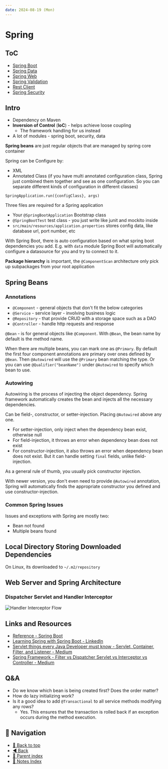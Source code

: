 ```yaml
---
date: 2024-08-19 (Mon)
---
```


# Spring

## ToC

- [Spring Boot](spring-boot.md)
- [Spring Data](spring-data.md)
- [Spring Web](spring-web.md)
- [Spring Validation](spring-validation.md)
- [Rest Client](rest-client.md)
- [Spring Security](spring-security.md)

## Intro

- Dependency on Maven
- **Inversion of Control** (**IoC**) - helps achieve loose coupling
  - The framework handling for us instead
- A lot of modules - spring boot, security, data

**Spring beans** are just regular objects that are managed by spring core
container

Spring can be Configure by:

- XML
- Annotated Class (if you have multi annotated configuration class, Spring just
  combined them together and see as one configuration. So you can separate
  different kinds of configuration in different classes)

`SpringApplication.run({configClass}, args)`

Three files are required for a Spring application

- Your `@SpringBootApplication` Bootstrap class
- `@SpringBootTest` test class - you just write like junit and mockito inside
- `src/main/resources/application.properties` stores config data, like database
  url, port number, etc

With Spring Boot, there is auto configuration based on what spring boot
dependencies you add. E.g. with `data` module Spring Boot will automatically
configure a datasource for you and try to connect to it.

**Package hierarchy** is important, the `@ComponentScan` architecture only pick
up subpackages from your root application

## Spring Beans

### Annotations

- `@Component` - general objects that don't fit the below categories
- `@Service` - service layer - involving business logic
- `@Repository` - that provide CRUD with a storage space such as a DAO
- `@Controller` - handle http requests and response

`@Bean` - is for general objects like `@Component`. With `@Bean`, the bean name
by default is the method name.

When there are multiple beans, you can mark one as `@Primary`. By default the
first four component annotations are primary over ones defined by `@Bean`. Then
`@Autowired` will use the `@Primary` bean matching the type. Or you can use
`@Qualifier("beanName")` under `@Autowired` to specify which bean to use.

### Autowiring

Autowiring is the process of injecting the object dependency. Spring framework
automatically creates the bean and injects all the necessary dependencies.

Can be field-, constructor, or setter-injection. Placing `@Autowired` above any
one.

- For setter-injection, only inject when the dependency bean exist, otherwise
  null
- For field-injection, it throws an error when dependency bean does not exist
- For constructor-injection, it also throws an error when dependency bean does
  not exist. But it can handle setting `final` fields, unlike field-injection.

As a general rule of thumb, you usually pick constructor injection.

With newer version, you don't even need to provide `@Autowired` annotation,
Spring will automatically finds the appropriate constructor you defined and use
constructor-injection.

### Common Spring Issues

Issues and exceptions with Spring are mostly two:

- Bean not found
- Multiple beans found

## Local Directory Storing Downloaded Dependencies

On Linux, its downloaded to `~/.m2/repository`

## Web Server and Spring Architecture

### Dispatcher Servlet and Handler Interceptor

![Handler Interceptor Flow](interceptor.png)

## Links and Resources

- [Reference - Spring Boot](https://docs.spring.io/spring-boot/reference/)
- [Learning Spring with Spring Boot - LinkedIn](https://www.linkedin.com/learning/learning-spring-with-spring-boot-13886371/learn-rapid-development-with-spring-boot?u=78163626)
- [Servlet things every Java Developer must know - Servlet, Container, Filter, and Listener - Medium](https://medium.com/javarevisited/servlet-things-every-java-developer-must-know-servlet-container-filter-and-listener-374a460169bd)
- [Spring Framework - Filter vs Dispatcher Servlet vs Interceptor vs Controller - Medium](https://medium.com/javarevisited/spring-framework-filter-vs-dispatcher-servlet-vs-interceptor-vs-controller-745aa34b08d8)

## Q&A

- Do we know which bean is being created first? Does the order matter?
- How do lazy initializing work?
- Is it a good idea to add `@Transactional` to all service methods modifying any
  rows?
  - Yes. This ensures that the transaction is rolled back if an exception occurs
    during the method execution.

## 🧭 Navigation

- [🔼 Back to top](#spring)
- [◀️ Back](index.md)
- [🔖 Parent index](index.md)
- [📑 Notes Index](../../index.md)

